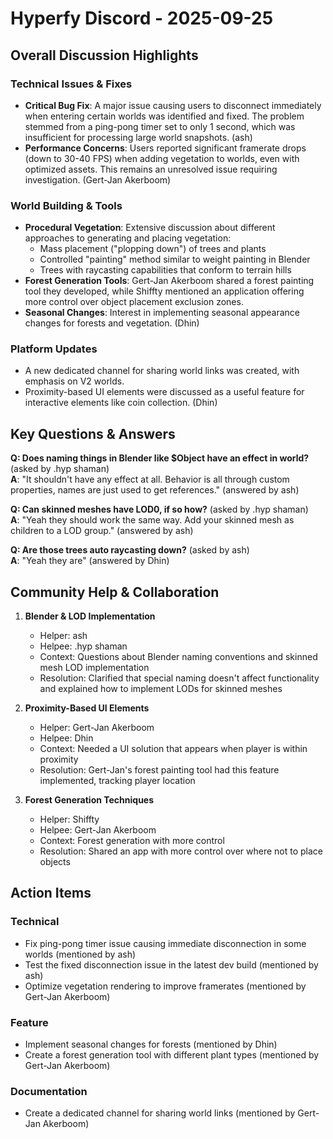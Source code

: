 # Hyperfy Discord - 2025-09-25

## Overall Discussion Highlights

### Technical Issues & Fixes
- **Critical Bug Fix**: A major issue causing users to disconnect immediately when entering certain worlds was identified and fixed. The problem stemmed from a ping-pong timer set to only 1 second, which was insufficient for processing large world snapshots. (ash)
- **Performance Concerns**: Users reported significant framerate drops (down to 30-40 FPS) when adding vegetation to worlds, even with optimized assets. This remains an unresolved issue requiring investigation. (Gert-Jan Akerboom)

### World Building & Tools
- **Procedural Vegetation**: Extensive discussion about different approaches to generating and placing vegetation:
  - Mass placement ("plopping down") of trees and plants
  - Controlled "painting" method similar to weight painting in Blender
  - Trees with raycasting capabilities that conform to terrain hills
- **Forest Generation Tools**: Gert-Jan Akerboom shared a forest painting tool they developed, while Shiffty mentioned an application offering more control over object placement exclusion zones.
- **Seasonal Changes**: Interest in implementing seasonal appearance changes for forests and vegetation. (Dhin)

### Platform Updates
- A new dedicated channel for sharing world links was created, with emphasis on V2 worlds.
- Proximity-based UI elements were discussed as a useful feature for interactive elements like coin collection. (Dhin)

## Key Questions & Answers

**Q: Does naming things in Blender like $Object have an effect in world?** (asked by .hyp shaman)  
**A**: "It shouldn't have any effect at all. Behavior is all through custom properties, names are just used to get references." (answered by ash)

**Q: Can skinned meshes have LOD0, if so how?** (asked by .hyp shaman)  
**A**: "Yeah they should work the same way. Add your skinned mesh as children to a LOD group." (answered by ash)

**Q: Are those trees auto raycasting down?** (asked by ash)  
**A**: "Yeah they are" (answered by Dhin)

## Community Help & Collaboration

1. **Blender & LOD Implementation**
   - Helper: ash
   - Helpee: .hyp shaman
   - Context: Questions about Blender naming conventions and skinned mesh LOD implementation
   - Resolution: Clarified that special naming doesn't affect functionality and explained how to implement LODs for skinned meshes

2. **Proximity-Based UI Elements**
   - Helper: Gert-Jan Akerboom
   - Helpee: Dhin
   - Context: Needed a UI solution that appears when player is within proximity
   - Resolution: Gert-Jan's forest painting tool had this feature implemented, tracking player location

3. **Forest Generation Techniques**
   - Helper: Shiffty
   - Helpee: Gert-Jan Akerboom
   - Context: Forest generation with more control
   - Resolution: Shared an app with more control over where not to place objects

## Action Items

### Technical
- Fix ping-pong timer issue causing immediate disconnection in some worlds (mentioned by ash)
- Test the fixed disconnection issue in the latest dev build (mentioned by ash)
- Optimize vegetation rendering to improve framerates (mentioned by Gert-Jan Akerboom)

### Feature
- Implement seasonal changes for forests (mentioned by Dhin)
- Create a forest generation tool with different plant types (mentioned by Gert-Jan Akerboom)

### Documentation
- Create a dedicated channel for sharing world links (mentioned by Gert-Jan Akerboom)